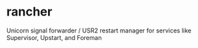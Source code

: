 # rancher
Unicorn signal forwarder / USR2 restart manager for services like Supervisor, Upstart, and Foreman
